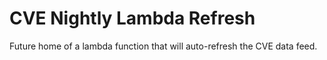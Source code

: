 # CVE Nightly Lambda Refresh

Future home of a lambda function that will auto-refresh the CVE data feed.
